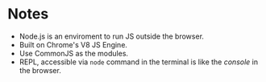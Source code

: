 # Notes

- Node.js is an enviroment to run JS outside the browser.
- Built on Chrome's V8 JS Engine.
- Use CommonJS as the modules.
- REPL, accessible via `node` command in the terminal is like the _console_ in the browser.
